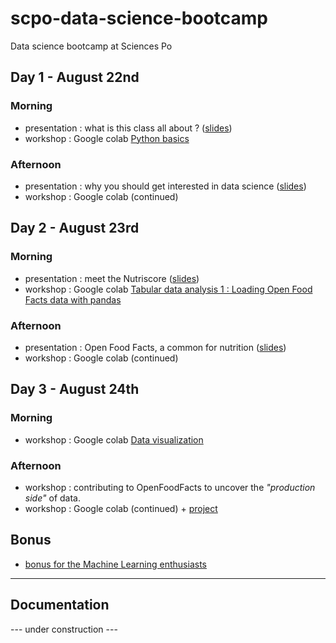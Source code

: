 # scpo-data-science-bootcamp

Data science bootcamp at Sciences Po

## Day 1 - August 22nd

### Morning

* presentation : what is this class all about ? ([slides](http://datactivist.coop/scpo-data-science-bootcamp/presentations/day_1/intro_class))
* workshop : Google colab [Python basics](https://colab.research.google.com/drive/1oEOzlLYryxl2RFCSN0YdXZ-bEdtCwmEc?usp=sharing)

### Afternoon

* presentation : why you should get interested in data science ([slides](http://datactivist.coop/scpo-data-science-bootcamp/presentations/day_1/intro_datascience))
* workshop : Google colab (continued)

## Day 2 - August 23rd

### Morning

* presentation : meet the Nutriscore ([slides](http://datactivist.coop/scpo-data-science-bootcamp/presentations/day_2/nutriscore))
* workshop : Google colab [Tabular data analysis 1 : Loading Open Food Facts data with pandas](https://colab.research.google.com/drive/1VNcTbNF0Jq0TOX173yEIlfb3hz9kxawg?usp=sharing)

### Afternoon

* presentation : Open Food Facts, a common for nutrition ([slides](http://datactivist.coop/scpo-data-science-bootcamp/presentations/day_2/off))
* workshop : Google colab (continued)

## Day 3 - August 24th

### Morning

* workshop : Google colab [Data visualization](https://colab.research.google.com/drive/1nMbGt9yjoTTQ4pHkF7e0Yi-qVrkxR55f?usp=sharing)

### Afternoon

* workshop : contributing to OpenFoodFacts to uncover the *"production side"* of data.
* workshop : Google colab (continued) + [project](https://colab.research.google.com/drive/1je-8IMkHaNBVbVklhen_rDgetaGT_L_H?usp=sharing)

## Bonus

* [bonus for the Machine Learning enthusiasts](https://colab.research.google.com/drive/1_iVLmtmqqyUMX93WJ_1cjWloXYtpKydQ?usp=sharing)

-------------------

## Documentation

--- under construction ---
